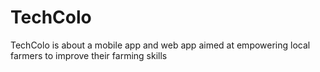 # TechColo
TechColo is about a mobile app and web app  aimed at empowering local farmers to improve their farming skills 
